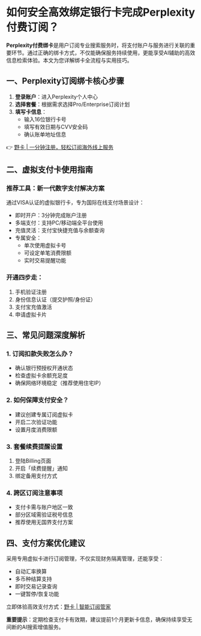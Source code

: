 # 如何安全高效绑定银行卡完成Perplexity付费订阅？

**Perplexity付费绑卡**是用户订阅专业搜索服务时，将支付账户与服务进行关联的重要环节。通过正确的绑卡方式，不仅能确保服务持续使用，更能享受AI辅助的高效信息检索体验。本文为您详解绑卡全流程与实用技巧。

## 一、Perplexity订阅绑卡核心步骤
1. **登录账户**：进入Perplexity个人中心
2. **选择套餐**：根据需求选择Pro/Enterprise订阅计划
3. **填写卡信息**：
   - 输入16位银行卡号
   - 填写有效日期与CVV安全码
   - 确认账单地址信息

👉 [野卡 | 一分钟注册，轻松订阅海外线上服务](https://bbtdd.com/yeka)

## 二、虚拟支付卡使用指南
### 推荐工具：新一代数字支付解决方案
通过VISA认证的虚拟银行卡，专为国际在线支付场景设计：
- 即时开户：3分钟完成账户注册
- 多端支付：支持PC/移动端全平台使用
- 充值灵活：支付宝快捷充值与余额查询
- 专属安全：
  - 单次使用虚拟卡号
  - 可设定单笔消费限额
  - 实时交易提醒功能

### 开通四步走：
1. 手机验证注册
2. 身份信息认证（提交护照/身份证）
3. 支付宝充值激活
4. 申请虚拟卡片

## 三、常见问题深度解析
### 1. 订阅扣款失败怎么办？
- 确认银行预授权开通状态
- 检查虚拟卡余额充足度
- 确保网络环境稳定（推荐使用住宅IP）

### 2. 如何保障支付安全？
- 建议创建专属订阅虚拟卡
- 开启二次验证功能
- 设置月度消费限额

### 3. 套餐续费提醒设置
1. 登陆Billing页面
2. 开启「续费提醒」通知
3. 绑定备用支付方式

### 4. 跨区订阅注意事项
- 支付卡需与账户地区一致
- 部分区域需验证税号信息
- 推荐使用无国界支付方案

## 四、支付方案优化建议
采用专用虚拟卡进行订阅管理，不仅实现财务隔离管理，还能享受：
- 自动汇率换算
- 多币种结算支持
- 即时交易记录查询
- 一键暂停/恢复功能

立即体验高效支付方式：[野卡 | 智能订阅管家](https://bbtdd.com/yeka)

**重要提示**：定期检查支付卡有效期，建议提前1个月更新卡信息，确保持续享受无间断的AI搜索增值服务。